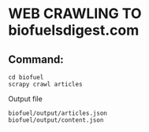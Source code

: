# WEB CRAWLING TO  biofuelsdigest.com


## Command:
```
cd biofuel
scrapy crawl articles
```
Output file
```
biofuel/output/articles.json
biofuel/output/content.json
```